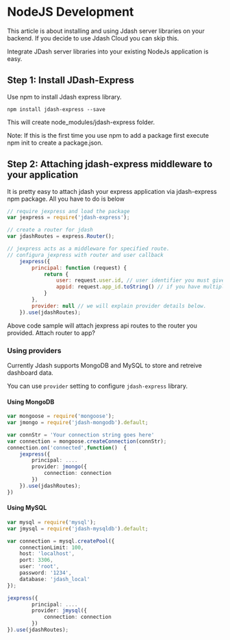 # NodeJS Development

This article is about installing and using Jdash server libraries on your backend. If you decide to use Jdash Cloud you can skip this.

Integrate JDash server libraries into your existing NodeJs application is easy. 

## Step 1: Install JDash-Express
Use npm to install Jdash express library.

```no-highlight
npm install jdash-express --save
```

This will create node_modules/jdash-express folder.

Note: If this is the first time you use npm to add a package first execute npm init to create a package.json.

## Step 2: Attaching jdash-express middleware to your application

It is pretty easy to attach jdash your express application via jdash-express npm package. All you have to do is below

```javascript
// require jexpress and load the package
var jexpress = require('jdash-express'); 

// create a router for jdash
var jdashRoutes = express.Router();

// jexpress acts as a middleware for specified route.
// configura jexpress with router and user callback
    jexpress({
        principal: function (request) {
            return {
                user: request.user.id, // user identifier you must give this value unique per user
                appid: request.app_id.toString() // if you have multiple applications you must give this value , otherwise just write your own application name.
            }
        },
        provider: null // we will explain provider details below.
    }).use(jdashRoutes);
```

Above code sample will attach jexpress api routes to the router you provided. Attach router to app?

### Using providers
Currently Jdash supports MongoDB and MySQL to store and retreive dashboard data.

You can use `provider` setting to configure `jdash-express` library. 

#### Using MongoDB

```typescript
var mongoose = require('mongoose');
var jmongo = require('jdash-mongodb').default;

var connStr = 'Your connection string goes here'
var connection = mongoose.createConnection(connStr);
connection.on('connected',function()  {
    jexpress({
        principal: ....
        provider: jmongo({
            connection: connection
        })
    }).use(jdashRoutes);
})
```

#### Using MySQL
```typescript
var mysql = require('mysql');
var jmysql = require('jdash-mysqldb').default;

var connection = mysql.createPool({
    connectionLimit: 100,
    host: 'localhost',
    port: 3306,
    user: 'root',
    password: '1234',
    database: 'jdash_local'
});

jexpress({
        principal: ....
        provider: jmysql({
            connection: connection
        })
}).use(jdashRoutes);

```
